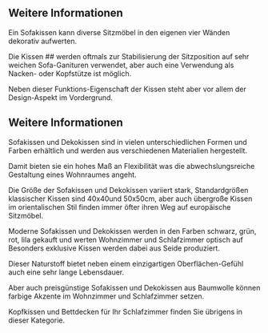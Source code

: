 ## Weitere Informationen

Ein Sofakissen kann diverse Sitzmöbel in den eigenen vier Wänden dekorativ aufwerten.

Die Kissen ## werden oftmals zur Stabilisierung der Sitzposition auf sehr weichen Sofa-Ganituren verwendet, aber auch eine Verwendung als Nacken- oder Kopfstütze ist möglich.

Neben dieser Funktions-Eigenschaft der Kissen steht aber vor allem der Design-Aspekt im Vordergrund.

## Weitere Informationen

Sofakissen und Dekokissen sind in vielen unterschiedlichen Formen und Farben erhältlich und werden aus verschiedenen Materialien hergestellt.

Damit bieten sie ein hohes Maß an Flexibilität was die abwechslungsreiche Gestaltung eines Wohnraumes angeht.

Die Größe der Sofakissen und Dekokissen variiert stark, Standardgrößen klassischer Kissen sind 40x40und 50x50cm, aber auch übergroße Kissen im orientalischen Stil finden immer öfter ihren Weg auf europäische Sitzmöbel.

Moderne Sofakissen und Dekokissen werden in den Farben schwarz, grün, rot, lila gekauft und werten Wohnzimmer und Schlafzimmer optisch auf Besonders exklusive Kissen werden dabei aus Seide produziert.

Dieser Naturstoff bietet neben einem einzigartigen Oberflächen-Gefühl auch eine sehr lange Lebensdauer.

Aber auch preisgünstige Sofakissen und Dekokissen aus Baumwolle können farbige Akzente im Wohnzimmer und Schlafzimmer setzen.

Kopfkissen und Bettdecken für Ihr Schlafzimmer finden Sie übrigens in dieser Kategorie.
